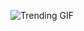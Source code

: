 ![Trending GIF](https://media4.giphy.com/media/v1.Y2lkPThiYjIxNzcyZm1zcTUwbDlrdmxwanBzZ2hlYmFqazFlb3YxMndtb2praXdsZ2ZuNiZlcD12MV9naWZzX3NlYXJjaCZjdD1n/wQAbcl6iDnawokpLj9/giphy.gif)
